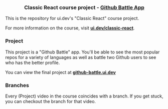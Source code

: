 <h3 align="center">Classic React course project - <a href="http://github-battle.ui.dev/">Github Battle App</a></h3>

This is the repository for ui.dev's "Classic React" course project.

For more information on the course, visit **[ui.dev/classic-react](https://ui.dev/classic-react/)**.

### Project

This project is a "Github Battle" app. You'll be able to see the most popular repos for a variety of languages as well as battle two Github users to see who has the better profile.

You can view the final project at **[github-battle.ui.dev](http://github-battle.ui.dev/)**

### Branches

Every (Project) video in the course coincides with a branch. If you get stuck, you can checkout the branch for that video.
